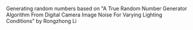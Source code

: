 Generating random numbers based on "A True Random Number Generator Algorithm From Digital Camera Image Noise For Varying Lighting Conditions" by Rongzhong Li
